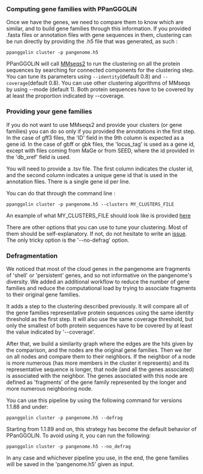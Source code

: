 
### Computing gene families with PPanGGOLiN

Once we have the genes, we need to compare them to know which are similar, and to build gene families through this information. 
If you provided .fasta files or annotation files with gene sequences in them, clustering can be run directly by providing the .h5 file that was generated, as such : 

`ppanggolin cluster -p pangenome.h5`

PPanGGOLiN will call [MMseqs2](https://github.com/soedinglab/MMseqs2) to run the clustering on all the protein sequences by searching for connected components for the clustering step. You can tune its parameters using `--identity`(default 0.8) and `--coverage`(default 0.8). You can use other clustering algorithms of MMseqs by using --mode (default 1). Both protein sequences have to be covered by at least the proportion indicated by --coverage.

### Providing your gene families

If you do not want to use MMseqs2 and provide your clusters (or gene families) you can do so only if you provided the annotations in the first step. In the case of gff3 files, the 'ID' field in the 9th column is expected as a gene id. In the case of gbff or gbk files, the 'locus_tag' is used as a gene id, except with files coming from MaGe or from SEED, where the id provided in the 'db_xref' field is used.

You will need to provide a .tsv file. The first column indicates the cluster id, and the second column indicates a unique gene id that is used in the annotation files. There is a single gene id per line.

You can do that through the command line : 

`ppanggolin cluster -p pangenome.h5 --clusters MY_CLUSTERS_FILE`

An example of what MY_CLUSTERS_FILE should look like is provided [here](https://github.com/labgem/PPanGGOLiN/blob/master/testingDataset/clusters.tsv)

There are other options that you can use to tune your clustering. Most of them should be self-explanatory. If not, do not hesitate to write an [issue](https://github.com/labgem/PPanGGOLiN/issues). The only tricky option is the '--no-defrag' option. 

### Defragmentation

We noticed that most of the cloud genes in the pangenome are fragments of 'shell' or 'persistent' genes, and so not informative on the pangenome's diversity. We added an additional workflow to reduce the number of gene families and reduce the computational load by trying to associate fragments to their original gene families.

It adds a step to the clustering described previously. It will compare all of the gene families representative protein sequences using the same identity threshold as the first step. It will also use the same coverage threshold, but only the smallest of both protein sequences have to be covered by at least the value indicated by '--coverage'.

After that, we build a similarity graph where the edges are the hits given by the comparison, and the nodes are the original gene families. Then we iter on all nodes and compare them to their neighbors. If the neighbor of a node is more numerous (has more members in the cluster it represents) and its representative sequence is longer, that node (and all the genes associated) is associated with the neighbor. The genes associated with this node are defined as 'fragments' of the gene family represented by the longer and more numerous neighboring node.

You can use this pipeline by using the following command for versions 1.1.88 and under: 

`ppanggolin cluster -p pangenome.h5 --defrag`

Starting from 1.1.89 and on, this strategy has become the default behavior of PPanGGOLiN. To avoid using it, you can run the following:

`ppanggolin cluster -p pangenome.h5 --no_defrag`

In any case and whichever pipeline you use, in the end, the gene families will be saved in the 'pangenome.h5' given as input.
